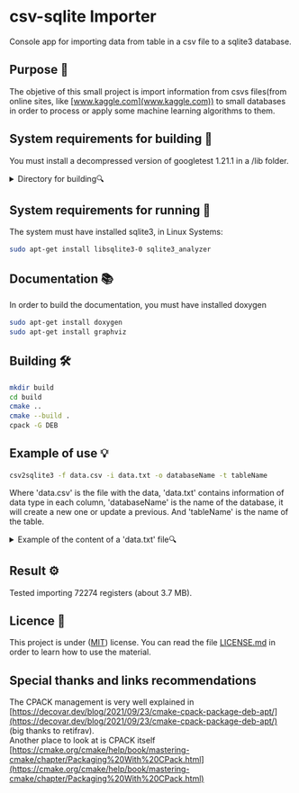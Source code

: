 # csv-sqlite Importer

Console app for importing data from table in a csv file to a sqlite3 database.

## Purpose 🤔

The objetive of this small project is import information from csvs files(from online sites, like [www.kaggle.com](www.kaggle.com)) to small databases in order to process or apply some machine learning algorithms to them.

## System requirements  for building 📝

You must install a decompressed version of googletest 1.21.1 in a /lib folder.
<details><summary>Directory for building🔍</summary><br>
<img alt="img" style="width:150px;" src="img/img.png">
</details>

## System requirements  for running 📝

The system must have installed sqlite3, in Linux Systems:

```bash
sudo apt-get install libsqlite3-0 sqlite3_analyzer 
```

## Documentation 📚

In order to build the documentation, you must have installed doxygen

```bash
sudo apt-get install doxygen
sudo apt-get install graphviz
```

## Building 🛠️

```bash
mkdir build
cd build
cmake ..
cmake --build .
cpack -G DEB
```

## Example of use 💡

```bash
csv2sqlite3 -f data.csv -i data.txt -o databaseName -t tableName
```

Where 'data.csv' is the file with the data, 'data.txt' contains information of data type in each column, 'databaseName' is the name of the database, it will create a new one or update a previous. And 'tableName' is the name of the table.

<details><summary>Example of the content of a 'data.txt' file🔍</summary><br>

```bash
INT,TEXT,TEXT,INT
```

</details>


## Result ⚙️

Tested importing 72274 registers (about 3.7 MB). 

## Licence 📄

This project is under ([MIT](https://choosealicense.com/licenses/mit/)) license. You can read the file [LICENSE.md](LICENSE.md) in order to learn how to use the material.

## Special thanks and links recommendations

The CPACK management is very well explained in [https://decovar.dev/blog/2021/09/23/cmake-cpack-package-deb-apt/](https://decovar.dev/blog/2021/09/23/cmake-cpack-package-deb-apt/) (big thanks to retifrav).\
Another place to look at is CPACK itself [https://cmake.org/cmake/help/book/mastering-cmake/chapter/Packaging%20With%20CPack.html](https://cmake.org/cmake/help/book/mastering-cmake/chapter/Packaging%20With%20CPack.html)